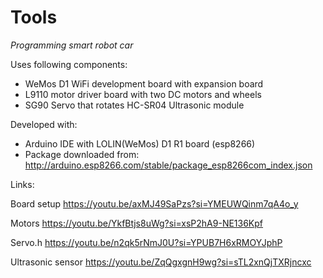 # Tools

*Programming smart robot car*

Uses following components:
- WeMos D1 WiFi development board with expansion board
- L9110 motor driver board with two DC motors and wheels
- SG90 Servo that rotates HC-SR04 Ultrasonic module

Developed with:
- Arduino IDE with LOLIN(WeMos) D1 R1 board (esp8266)
- Package downloaded from: http://arduino.esp8266.com/stable/package_esp8266com_index.json

Links:

Board setup
https://youtu.be/axMJ49SaPzs?si=YMEUWQinm7qA4o_y

Motors
https://youtu.be/YkfBtjs8uWg?si=xsP2hA9-NE136Kpf

Servo.h
https://youtu.be/n2qk5rNmJ0U?si=YPUB7H6xRMOYJphP

Ultrasonic sensor
https://youtu.be/ZqQgxgnH9wg?si=sTL2xnQjTXRjncxc